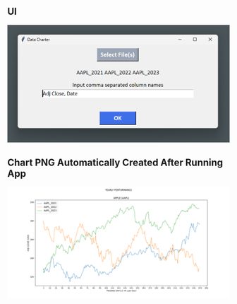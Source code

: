 ## UI
![Screenshot of app UI](https://github.com/BurakAy/Stock-Price-Charter/blob/main/UI_Screenshot.png)

## Chart PNG Automatically Created After Running App
![Auto generated PNG of chart](https://github.com/BurakAy/Stock-Price-Charter/blob/main/Data_Graph.png)
